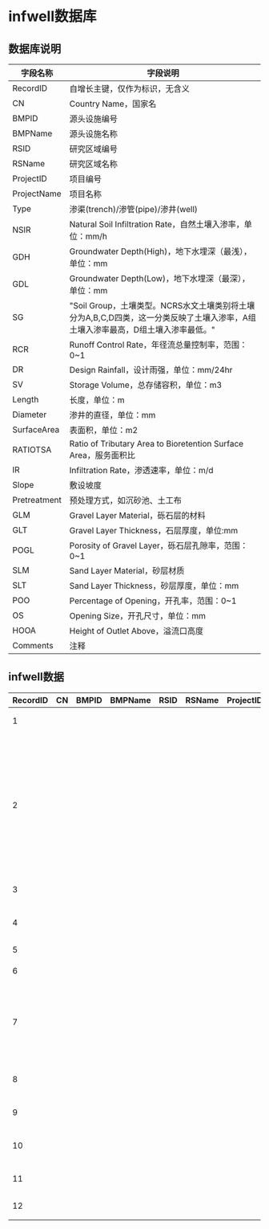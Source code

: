 # infwell数据库

## 数据库说明

| 字段名称         | 字段说明                                                                         |
|--------------|------------------------------------------------------------------------------|
| RecordID     | 自增长主键，仅作为标识，无含义                                                              |
| CN           | Country Name，国家名                                                             |
| BMPID        | 源头设施编号                                                                       |
| BMPName      | 源头设施名称                                                                       |
| RSID         | 研究区域编号                                                                       |
| RSName       | 研究区域名称                                                                       |
| ProjectID    | 项目编号                                                                         |
| ProjectName  | 项目名称                                                                         |
| Type         | 渗渠\(trench\)/渗管\(pipe\)/渗井\(well\)                                           |
| NSIR         | Natural Soil Infiltration Rate，自然土壤入渗率，单位：mm/h                               |
| GDH          | Groundwater Depth\(High\)，地下水埋深（最浅），单位：mm                                    |
| GDL          | Groundwater Depth\(Low\)，地下水埋深（最深），单位：mm                                     |
| SG           | "Soil Group，土壤类型。NCRS水文土壤类别将土壤分为A,B,C,D四类，这一分类反映了土壤入渗率，A组土壤入渗率最高，D组土壤入渗率最低。" |
| RCR          | Runoff Control Rate，年径流总量控制率，范围：0~1                                          |
| DR           | Design Rainfall，设计雨强，单位：mm/24hr                                              |
| SV           | Storage Volume，总存储容积，单位：m3                                                   |
| Length       | 长度，单位：m                                                                      |
| Diameter     | 渗井的直径，单位：mm                                                                  |
| SurfaceArea  | 表面积，单位：m2                                                                    |
| RATIOTSA     | Ratio of Tributary Area to Bioretention Surface Area，服务面积比                   |
| IR           | Infiltration Rate，渗透速率，单位：m/d                                                |
| Slope        | 敷设坡度                                                                         |
| Pretreatment | 预处理方式，如沉砂池、土工布                                                               |
| GLM          | Gravel Layer Material，砾石层的材料                                                 |
| GLT          | Gravel Layer Thickness，石层厚度，单位:mm                                            |
| POGL         | Porosity of Gravel Layer，砾石层孔隙率，范围：0~1                                       |
| SLM          | Sand Layer Material，砂层材质                                                     |
| SLT          | Sand Layer Thickness，砂层厚度，单位：mm                                              |
| POO          | Percentage of Opening，开孔率，范围：0~1                                             |
| OS           | Opening Size，开孔尺寸，单位：mm                                                      |
| HOOA         | Height of Outlet Above，溢流口高度                                                 |
| Comments     | 注释                                                                           |

## infwell数据

| RecordID | CN | BMPID | BMPName | RSID | RSName | ProjectID | ProjectName      | Type | NSIR | GDH   | GDL   | SG                               | RCR | DR | SV  | Length | Diameter | SurfaceArea | RATIOTSA | IR | Slope | Pretreatment | GLM | GLT   | POGL | SLM | SLT | POO  | OS  | HOOA | Comments |
|----------|----|-------|---------|------|--------|-----------|------------------|------|------|-------|-------|----------------------------------|-----|----|-----|--------|----------|-------------|----------|----|-------|--------------|-----|-------|------|-----|-----|------|-----|------|----------|
| 1        |    |       |         |      |        |           | 通州海绵城市           | 渗渠   | 20   | 20    |       | 砂性土                              |     |    | 3   | 2      | 20       |             |          | 3  |       |              |     | 20    | 0\.7 |     | 20  | 0\.7 | 10  |      |          |
| 2        |    |       |         |      |        |           | 天津市津南区南开大学海河教育园内 | 渗井   |      |       |       | 0\.8 m的素填土，0\.8 m的粘土和0\.4 m的淤泥质土 |     |    |     |        |          |             |          |    |       |              |     |       |      |     |     |      |     |      |          |
| 3        |    |       |         |      |        |           |                  | 渗井   |      |       |       | 粗砂和土                             |     |    |     | 2      | 0\.2     |             |          |    |       |              |     |       |      |     |     |      |     |      |          |
| 4        |    |       |         |      |        |           | 沿海高速公路沧州市段       | 渗井   |      | 300   | 4500  | 石灰粉煤灰                            |     |    |     | 0\.3   | 0\.1     |             |          |    |       |              |     | 200   |      |     |     |      |     |      |          |
| 5        |    |       |         |      |        |           | 天津海绵城市           | 渗井   |      |       |       | 黏土                               |     |    |     | 1      | 0\.2     |             |          |    |       |              |     |       |      |     | 1   |      |     |      |          |
| 6        |    |       |         |      |        |           | 咸阳地区某降水工程        | 渗井   |      | 10800 |       | 砂土                               |     |    |     | 25     | 5        |             |          |    |       |              |     | 9000  | 0\.1 |     | 200 |      |     |      |          |
| 7        |    |       |         |      |        |           | 皂市水利枢纽位于湖南省湘西北地  | 渗井   |      | 1000  | 3000  | 粉质粘土、含砾粉质粘土                      |     |    |     |        | 0\.6     |             |          |    |       |              |     | 1000  |      |     |     |      |     |      |          |
| 8        |    |       |         |      |        |           | 河南郑州中部大观国际商贸中    | 引渗井  |      | 17310 | 19300 |                                  |     |    |     | 25     | 0\.3     |             |          |    |       |              |     |       |      |     |     |      |     |      |          |
| 9        |    |       |         |      |        |           | 黄庄站降水工程          | 引渗井  |      | 4800  | 9500  | 粘土                               |     |    |     | 27     | 0\.6     |             |          |    |       |              |     | 27550 |      |     |     |      | 800 |      |          |
| 10       |    |       |         |      |        |           | 中关村科技大厦深基坑降水工程   | 自渗井  |      | 6000  | 10000 | 粘土                               |     |    |     | 20     | 0\.4     |             |          |    |       |              |     |       |      |     |     |      |     |      |          |
| 11       |    |       |         |      |        |           | 新华联运河湾           | 渗透井  |      |       |       |                                  |     |    | 110 | 3\.2   | 0\.99    |             |          |    |       |              |     |       |      |     |     |      |     |      |          |
| 12       |    |       |         |      |        |           | 武夷水岸花园           | 渗透井  |      |       |       |                                  |     |    | 15  | 4      | 2\.08    |             |          |    |       |              |     | 700   |      |     | 200 |      |     |      |          |
